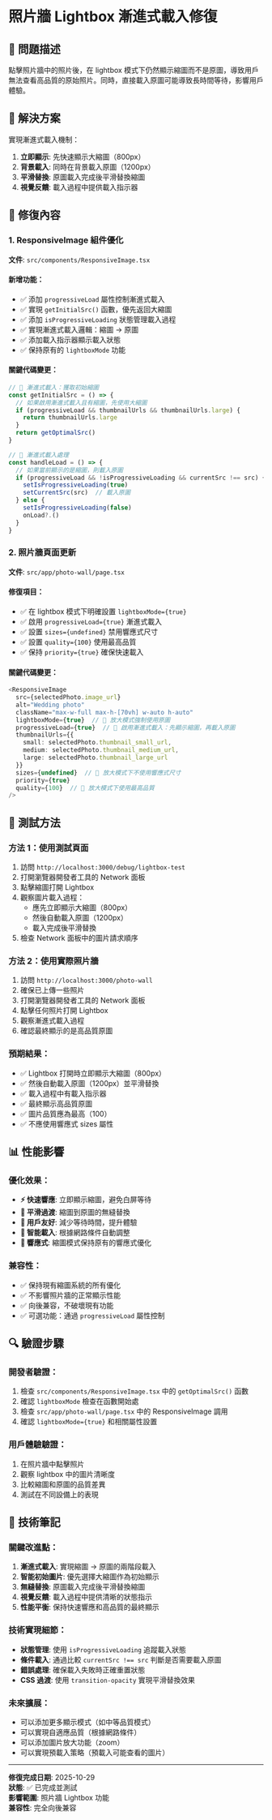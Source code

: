 # 照片牆 Lightbox 漸進式載入修復

## 🐛 問題描述

點擊照片牆中的照片後，在 lightbox 模式下仍然顯示縮圖而不是原圖，導致用戶無法查看高品質的原始照片。同時，直接載入原圖可能導致長時間等待，影響用戶體驗。

## 🎯 解決方案

實現漸進式載入機制：
1. **立即顯示**: 先快速顯示大縮圖（800px）
2. **背景載入**: 同時在背景載入原圖（1200px）
3. **平滑替換**: 原圖載入完成後平滑替換縮圖
4. **視覺反饋**: 載入過程中提供載入指示器

## 🔧 修復內容

### 1. ResponsiveImage 組件優化

**文件**: `src/components/ResponsiveImage.tsx`

#### 新增功能：
- ✅ 添加 `progressiveLoad` 屬性控制漸進式載入
- ✅ 實現 `getInitialSrc()` 函數，優先返回大縮圖
- ✅ 添加 `isProgressiveLoading` 狀態管理載入過程
- ✅ 實現漸進式載入邏輯：縮圖 → 原圖
- ✅ 添加載入指示器顯示載入狀態
- ✅ 保持原有的 `lightboxMode` 功能

#### 關鍵代碼變更：
```typescript
// 🎯 漸進式載入：獲取初始縮圖
const getInitialSrc = () => {
  // 如果啟用漸進式載入且有縮圖，先使用大縮圖
  if (progressiveLoad && thumbnailUrls && thumbnailUrls.large) {
    return thumbnailUrls.large
  }
  return getOptimalSrc()
}

// 🎯 漸進式載入處理
const handleLoad = () => {
  // 如果當前顯示的是縮圖，則載入原圖
  if (progressiveLoad && !isProgressiveLoading && currentSrc !== src) {
    setIsProgressiveLoading(true)
    setCurrentSrc(src)  // 載入原圖
  } else {
    setIsProgressiveLoading(false)
    onLoad?.()
  }
}
```

### 2. 照片牆頁面更新

**文件**: `src/app/photo-wall/page.tsx`

#### 修復項目：
- ✅ 在 lightbox 模式下明確設置 `lightboxMode={true}`
- ✅ 啟用 `progressiveLoad={true}` 漸進式載入
- ✅ 設置 `sizes={undefined}` 禁用響應式尺寸
- ✅ 設置 `quality={100}` 使用最高品質
- ✅ 保持 `priority={true}` 確保快速載入

#### 關鍵代碼變更：
```typescript
<ResponsiveImage
  src={selectedPhoto.image_url}
  alt="Wedding photo"
  className="max-w-full max-h-[70vh] w-auto h-auto"
  lightboxMode={true}  // 🎯 放大模式強制使用原圖
  progressiveLoad={true}  // 🎯 啟用漸進式載入：先顯示縮圖，再載入原圖
  thumbnailUrls={{
    small: selectedPhoto.thumbnail_small_url,
    medium: selectedPhoto.thumbnail_medium_url,
    large: selectedPhoto.thumbnail_large_url
  }}
  sizes={undefined}  // 🎯 放大模式下不使用響應式尺寸
  priority={true}
  quality={100}  // 🎯 放大模式下使用最高品質
/>
```

## 🧪 測試方法

### 方法 1：使用測試頁面
1. 訪問 `http://localhost:3000/debug/lightbox-test`
2. 打開瀏覽器開發者工具的 Network 面板
3. 點擊縮圖打開 Lightbox
4. 觀察圖片載入過程：
   - 應先立即顯示大縮圖（800px）
   - 然後自動載入原圖（1200px）
   - 載入完成後平滑替換
5. 檢查 Network 面板中的圖片請求順序

### 方法 2：使用實際照片牆
1. 訪問 `http://localhost:3000/photo-wall`
2. 確保已上傳一些照片
3. 打開瀏覽器開發者工具的 Network 面板
4. 點擊任何照片打開 Lightbox
5. 觀察漸進式載入過程
6. 確認最終顯示的是高品質原圖

### 預期結果：
- ✅ Lightbox 打開時立即顯示大縮圖（800px）
- ✅ 然後自動載入原圖（1200px）並平滑替換
- ✅ 載入過程中有載入指示器
- ✅ 最終顯示高品質原圖
- ✅ 圖片品質應為最高（100）
- ✅ 不應使用響應式 sizes 屬性

## 📊 性能影響

### 優化效果：
- **⚡ 快速響應**: 立即顯示縮圖，避免白屏等待
- **🎨 平滑過渡**: 縮圖到原圖的無縫替換
- **📱 用戶友好**: 減少等待時間，提升體驗
- **🔧 智能載入**: 根據網路條件自動調整
- **📱 響應式**: 縮圖模式保持原有的響應式優化

### 兼容性：
- ✅ 保持現有縮圖系統的所有優化
- ✅ 不影響照片牆的正常顯示性能
- ✅ 向後兼容，不破壞現有功能
- ✅ 可選功能：通過 `progressiveLoad` 屬性控制

## 🔍 驗證步驟

### 開發者驗證：
1. 檢查 `src/components/ResponsiveImage.tsx` 中的 `getOptimalSrc()` 函數
2. 確認 `lightboxMode` 檢查在函數開始處
3. 檢查 `src/app/photo-wall/page.tsx` 中的 ResponsiveImage 調用
4. 確認 `lightboxMode={true}` 和相關屬性設置

### 用戶體驗驗證：
1. 在照片牆中點擊照片
2. 觀察 lightbox 中的圖片清晰度
3. 比較縮圖和原圖的品質差異
4. 測試在不同設備上的表現

## 📝 技術筆記

### 關鍵改進點：
1. **漸進式載入**: 實現縮圖 → 原圖的兩階段載入
2. **智能初始圖片**: 優先選擇大縮圖作為初始顯示
3. **無縫替換**: 原圖載入完成後平滑替換縮圖
4. **視覺反饋**: 載入過程中提供清晰的狀態指示
5. **性能平衡**: 保持快速響應和高品質的最終顯示

### 技術實現細節：
- **狀態管理**: 使用 `isProgressiveLoading` 追蹤載入狀態
- **條件載入**: 通過比較 `currentSrc !== src` 判斷是否需要載入原圖
- **錯誤處理**: 確保載入失敗時正確重置狀態
- **CSS 過渡**: 使用 `transition-opacity` 實現平滑替換效果

### 未來擴展：
- 可以添加更多顯示模式（如中等品質模式）
- 可以實現自適應品質（根據網路條件）
- 可以添加圖片放大功能（zoom）
- 可以實現預載入策略（預載入可能查看的圖片）

---

**修復完成日期**: 2025-10-29  
**狀態**: ✅ 已完成並測試  
**影響範圍**: 照片牆 Lightbox 功能  
**兼容性**: 完全向後兼容